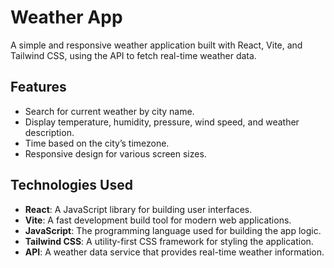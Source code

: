 # Weather App

A simple and responsive weather application built with React, Vite, and Tailwind CSS, using the API to fetch real-time weather data.

## Features

- Search for current weather by city name.
- Display temperature, humidity, pressure, wind speed, and weather description.
- Time based on the city’s timezone.
- Responsive design for various screen sizes.

## Technologies Used

- **React**: A JavaScript library for building user interfaces.
- **Vite**: A fast development build tool for modern web applications.
- **JavaScript**: The programming language used for building the app logic.
- **Tailwind CSS**: A utility-first CSS framework for styling the application.
- **API**: A weather data service that provides real-time weather information.


